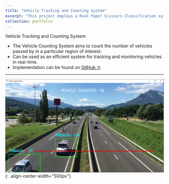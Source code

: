 ```yaml
---
title: "Vehicle Tracking and Counting System"
excerpt: "This project employs a Rock Paper Scissors Classification system by leveraging MobileNet V2, a powerful neural network architecture. <img src='/images/vehicle_tracking_and_counting.png' width='600' style='margin-top: 15px;'>"
collection: portfolio
---
```


Vehicle Tracking and Counting System

- The Vehicle Counting System aims to count the number of vehicles passed by in a particular region of interest.
- Can be used as an efficient system for tracking and monitoring vehicles in real-time.
- Implementation can be found on [GitHub ↗](https://github.com/Amann09/CV-Projects/tree/main/Vehicle%20Tracking%20and%20Counting%20System).

-------

![parking_spot](/images/vehicle_tracking_and_counting.png){: .align-center width="500px"}